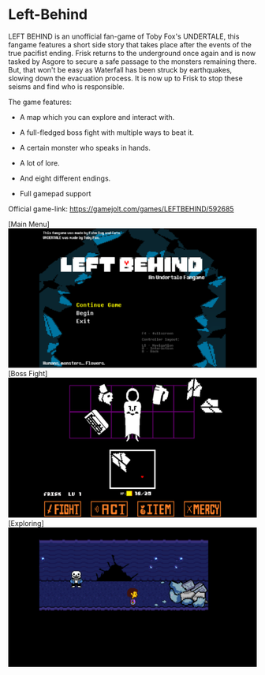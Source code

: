 # Left-Behind

LEFT BEHIND is an unofficial fan-game of Toby Fox's UNDERTALE, this fangame features a short side story that takes place after the events of the true pacifist ending. Frisk returns to the underground once again and is now tasked by Asgore to secure a safe passage to the monsters remaining there. But, that won't be easy as Waterfall has been struck by earthquakes, slowing down the evacuation process. It is now up to Frisk to stop these seisms and find who is responsible.

The game features:

- A map which you can explore and interact with.

- A full-fledged boss fight with multiple ways to beat it.

- A certain monster who speaks in hands.

- A lot of lore.

- And eight different endings.

- Full gamepad support

Official game-link: https://gamejolt.com/games/LEFTBEHIND/592685

[Main Menu]
![Main Menu](1.png)
[Boss Fight]
![Exploring](2.png)
[Exploring]
![Boss Fight](3.png)